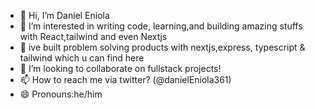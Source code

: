 - 👋 Hi, I’m Daniel Eniola
- 👀 I’m interested in writing code, learning,and building amazing stuffs with React,tailwind and even Nextjs
- 🌱 ive built problem solving products with nextjs,express, typescript & tailwind which u can find here
- 💞️ I’m looking to collaborate on fullstack projects!
- 📫 How to reach me via twitter? (@danielEniola361)
- 😄 Pronouns:he/him

<!---
daniello123567/daniello123567 is a ✨ special ✨ repository because its `README.md` (this file) appears on your GitHub profile.
You can click the Preview link to take a look at your changes.
--->
